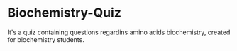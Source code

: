 # Biochemistry-Quiz
It's a quiz containing questions regardins amino acids biochemistry, created for biochemistry students.
